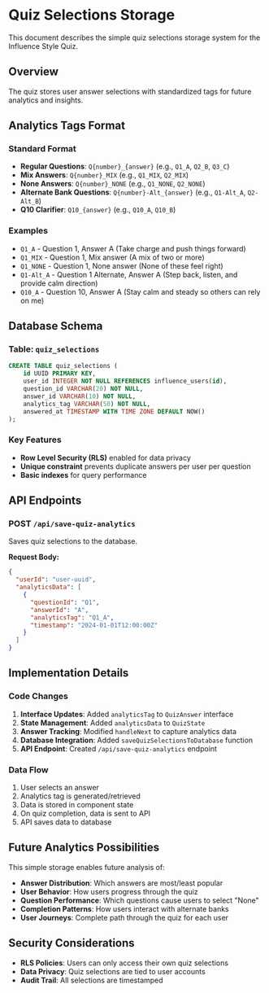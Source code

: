 # Quiz Selections Storage

This document describes the simple quiz selections storage system for the Influence Style Quiz.

## Overview

The quiz stores user answer selections with standardized tags for future analytics and insights.

## Analytics Tags Format

### Standard Format
- **Regular Questions**: `Q{number}_{answer}` (e.g., `Q1_A`, `Q2_B`, `Q3_C`)
- **Mix Answers**: `Q{number}_MIX` (e.g., `Q1_MIX`, `Q2_MIX`)
- **None Answers**: `Q{number}_NONE` (e.g., `Q1_NONE`, `Q2_NONE`)
- **Alternate Bank Questions**: `Q{number}-Alt_{answer}` (e.g., `Q1-Alt_A`, `Q2-Alt_B`)
- **Q10 Clarifier**: `Q10_{answer}` (e.g., `Q10_A`, `Q10_B`)

### Examples
- `Q1_A` - Question 1, Answer A (Take charge and push things forward)
- `Q1_MIX` - Question 1, Mix answer (A mix of two or more)
- `Q1_NONE` - Question 1, None answer (None of these feel right)
- `Q1-Alt_A` - Question 1 Alternate, Answer A (Step back, listen, and provide calm direction)
- `Q10_A` - Question 10, Answer A (Stay calm and steady so others can rely on me)

## Database Schema

### Table: `quiz_selections`
```sql
CREATE TABLE quiz_selections (
    id UUID PRIMARY KEY,
    user_id INTEGER NOT NULL REFERENCES influence_users(id),
    question_id VARCHAR(20) NOT NULL,
    answer_id VARCHAR(10) NOT NULL,
    analytics_tag VARCHAR(50) NOT NULL,
    answered_at TIMESTAMP WITH TIME ZONE DEFAULT NOW()
);
```

### Key Features
- **Row Level Security (RLS)** enabled for data privacy
- **Unique constraint** prevents duplicate answers per user per question
- **Basic indexes** for query performance

## API Endpoints

### POST `/api/save-quiz-analytics`
Saves quiz selections to the database.

**Request Body:**
```json
{
  "userId": "user-uuid",
  "analyticsData": [
    {
      "questionId": "Q1",
      "answerId": "A",
      "analyticsTag": "Q1_A",
      "timestamp": "2024-01-01T12:00:00Z"
    }
  ]
}
```

## Implementation Details

### Code Changes
1. **Interface Updates**: Added `analyticsTag` to `QuizAnswer` interface
2. **State Management**: Added `analyticsData` to `QuizState`
3. **Answer Tracking**: Modified `handleNext` to capture analytics data
4. **Database Integration**: Added `saveQuizSelectionsToDatabase` function
5. **API Endpoint**: Created `/api/save-quiz-analytics` endpoint

### Data Flow
1. User selects an answer
2. Analytics tag is generated/retrieved
3. Data is stored in component state
4. On quiz completion, data is sent to API
5. API saves data to database

## Future Analytics Possibilities

This simple storage enables future analysis of:
- **Answer Distribution**: Which answers are most/least popular
- **User Behavior**: How users progress through the quiz
- **Question Performance**: Which questions cause users to select "None"
- **Completion Patterns**: How users interact with alternate banks
- **User Journeys**: Complete path through the quiz for each user

## Security Considerations

- **RLS Policies**: Users can only access their own quiz selections
- **Data Privacy**: Quiz selections are tied to user accounts
- **Audit Trail**: All selections are timestamped
